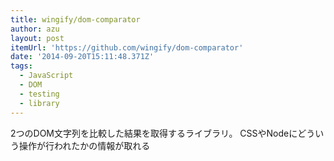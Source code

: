 ```yaml
---
title: wingify/dom-comparator
author: azu
layout: post
itemUrl: 'https://github.com/wingify/dom-comparator'
date: '2014-09-20T15:11:48.371Z'
tags:
  - JavaScript
  - DOM
  - testing
  - library
---
```

2つのDOM文字列を比較した結果を取得するライブラリ。
CSSやNodeにどういう操作が行われたかの情報が取れる
